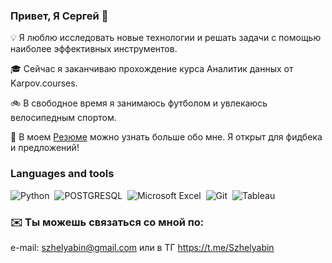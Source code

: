 ### Привет, Я Сергей 👋



💡  Я люблю исследовать новые технологии и решать задачи с помощью наиболее эффективных инструментов.

🎓  Сейчас я заканчиваю прохождение курса Аналитик данных от Karpov.courses.

🚲  В свободное время я занимаюсь футболом и увлекаюсь велосипедным спортом.

📄  В моем [Резюме](https://disk.yandex.ru/i/PTIgygc-D8m8lg) можно узнать больше обо мне. Я открыт для фидбека и предложений!

### Languages and tools

![Python](https://img.shields.io/badge/Python-3776AB?style=for-the-badge&logo=python&logoColor=white)&nbsp;
![POSTGRESQL](https://img.shields.io/badge/PostgreSQL-316192?style=for-the-badge&logo=postgresql&logoColor=white)&nbsp;
![Microsoft Excel](https://img.shields.io/badge/Microsoft_Excel-217346?style=for-the-badge&logo=microsoft-excel&logoColor=white)&nbsp;
![Git](https://img.shields.io/badge/GIT-E44C30?style=for-the-badge&logo=git&logoColor=white)&nbsp;
![Tableau](https://img.shields.io/badge/Tableau-E97627?style=for-the-badge&logo=Tableau&logoColor=white)&nbsp;

### ✉️  Ты можешь связаться со мной по: 
e-mail: szhelyabin@gmail.com 
или в ТГ https://t.me/Szhelyabin
